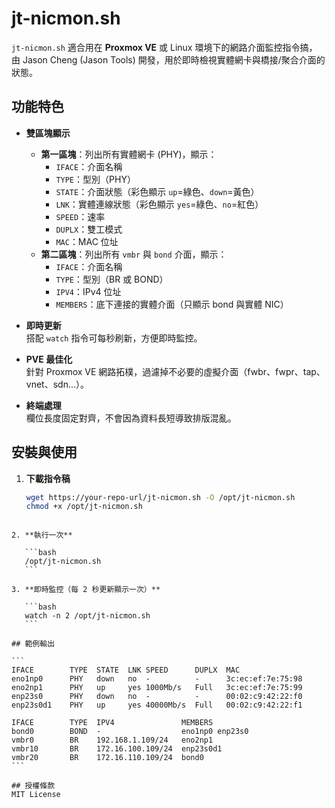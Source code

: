 # jt-nicmon.sh

`jt-nicmon.sh` 適合用在 **Proxmox VE** 或 Linux 環境下的網路介面監控指令搞，  
由 Jason Cheng (Jason Tools) 開發，用於即時檢視實體網卡與橋接/聚合介面的狀態。

## 功能特色

- **雙區塊顯示**
  - **第一區塊**：列出所有實體網卡 (PHY)，顯示：
    - `IFACE`：介面名稱
    - `TYPE`：型別（PHY）
    - `STATE`：介面狀態（彩色顯示 `up`=綠色、`down`=黃色）
    - `LNK`：實體連線狀態（彩色顯示 `yes`=綠色、`no`=紅色）
    - `SPEED`：速率
    - `DUPLX`：雙工模式
    - `MAC`：MAC 位址
  - **第二區塊**：列出所有 `vmbr` 與 `bond` 介面，顯示：
    - `IFACE`：介面名稱
    - `TYPE`：型別（BR 或 BOND）
    - `IPV4`：IPv4 位址
    - `MEMBERS`：底下連接的實體介面（只顯示 bond 與實體 NIC）

- **即時更新**  
  搭配 `watch` 指令可每秒刷新，方便即時監控。

- **PVE 最佳化**  
  針對 Proxmox VE 網路拓樸，過濾掉不必要的虛擬介面（fwbr、fwpr、tap、vnet、sdn…）。

- **終端處理**  
  欄位長度固定對齊，不會因為資料長短導致排版混亂。

## 安裝與使用

1. **下載指令稿**
   ```bash
   wget https://your-repo-url/jt-nicmon.sh -O /opt/jt-nicmon.sh
   chmod +x /opt/jt-nicmon.sh
````

2. **執行一次**

   ```bash
   /opt/jt-nicmon.sh
   ```

3. **即時監控（每 2 秒更新顯示一次）**

   ```bash
   watch -n 2 /opt/jt-nicmon.sh
   ```

## 範例輸出

```
IFACE        TYPE  STATE  LNK SPEED      DUPLX  MAC
eno1np0      PHY   down   no  -          -      3c:ec:ef:7e:75:98
eno2np1      PHY   up     yes 1000Mb/s   Full   3c:ec:ef:7e:75:99
enp23s0      PHY   down   no  -          -      00:02:c9:42:22:f0
enp23s0d1    PHY   up     yes 40000Mb/s  Full   00:02:c9:42:22:f1

IFACE        TYPE  IPV4               MEMBERS
bond0        BOND  -                  eno1np0 enp23s0
vmbr0        BR    192.168.1.109/24   eno2np1
vmbr10       BR    172.16.100.109/24  enp23s0d1
vmbr20       BR    172.16.110.109/24  bond0
```

## 授權條款
MIT License
